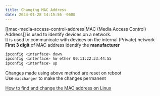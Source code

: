 ```yaml
---
title: Changing MAC Address
date: 2024-01-28 14:15:56 -0600
---
```


[[mac-media-access-control-address|MAC (Media Access Control) Address]] is used to identify devices on a network.  
It is used to communicate with devices on the internal (Private) network  
**First 3 digit** of MAC address identify the **manufacturer**

````bash
ipconfig <interface> down
ipconfig <interface> hw ether 00:11:22:33:44:55
ipconfig <interface> up
````

Changes made using above method are reset on reboot  
Use `macchanger` to make the changes permanent  

[How to find and change the MAC address on Linux](https://linuxhint.com/find_mac_address_change_mac_address_linux/)
